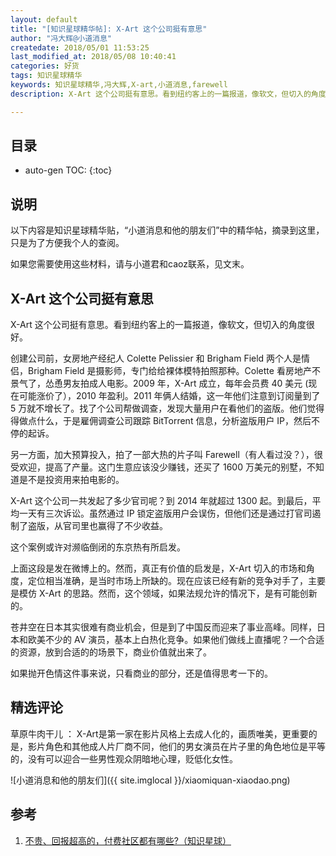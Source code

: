 ```yaml
---
layout: default
title: "[知识星球精华帖]: X-Art 这个公司挺有意思"
author: "冯大辉@小道消息"
createdate: 2018/05/01 11:53:25
last_modified_at: 2018/05/08 10:40:41
categories: 好货
tags: 知识星球精华
keywords: 知识星球精华,冯大辉,X-art,小道消息,farewell
description: X-Art 这个公司挺有意思。看到纽约客上的一篇报道，像软文，但切入的角度很好。

---
```


## 目录
* auto-gen TOC:
{:toc}

## 说明

以下内容是知识星球精华贴，“小道消息和他的朋友们”中的精华帖，摘录到这里，只是为了方便我个人的查阅。

如果您需要使用这些材料，请与小道君和caoz联系，见文末。

## X-Art 这个公司挺有意思

X-Art 这个公司挺有意思。看到纽约客上的一篇报道，像软文，但切入的角度很好。


创建公司前，女房地产经纪人 Colette Pelissier 和 Brigham Field 两个人是情侣，Brigham Field 是摄影师，专门给给裸体模特拍照那种。Colette 看房地产不景气了，怂恿男友拍成人电影。2009 年，X-Art 成立，每年会员费 40 美元 (现在可能涨价了），2010 年盈利。2011 年俩人结婚，这一年他们注意到订阅量到了 5 万就不增长了。找了个公司帮做调查，发现大量用户在看他们的盗版。他们觉得得做点什么，于是雇佣调查公司跟踪 BitTorrent 信息，分析盗版用户 IP，然后不停的起诉。


另一方面，加大预算投入，拍了一部大热的片子叫 Farewell（有人看过没？），很受欢迎，提高了产量。这门生意应该没少赚钱，还买了 1600 万美元的别墅，不知道是不是投资用来拍电影的。


X-Art 这个公司一共发起了多少官司呢？到 2014 年就超过 1300 起。到最后，平均一天有三次诉讼。虽然通过 IP 锁定盗版用户会误伤，但他们还是通过打官司遏制了盗版，从官司里也赢得了不少收益。

这个案例或许对濒临倒闭的东京热有所启发。

上面这段是发在微博上的。然而，真正有价值的启发是，X-Art 切入的市场和角度，定位相当准确，是当时市场上所缺的。现在应该已经有新的竞争对手了，主要是模仿 X-Art 的思路。然而，这个领域，如果法规允许的情况下，是有可能创新的。


苍井空在日本其实很难有商业机会，但是到了中国反而迎来了事业高峰。同样，日本和欧美不少的 AV 演员，基本上白热化竞争。如果他们做线上直播呢？一个合适的资源，放到合适的的场景下，商业价值就出来了。

如果抛开色情这件事来说，只看商业的部分，还是值得思考一下的。

## 精选评论

草原牛肉干儿 ： X-Art是第一家在影片风格上去成人化的，画质唯美，更重要的是，影片角色和其他成人片厂商不同，他们的男女演员在片子里的角色地位是平等的，没有可以迎合一些男性观众阴暗地心理，贬低化女性。

![小道消息和他的朋友们]({{ site.imglocal }}/xiaomiquan-xiaodao.png)

## 参考

1. [不贵、回报超高的，付费社区都有哪些?（知识星球）][1]

[1]: http://www.lijiaocn.com/%E5%A5%BD%E8%B4%A7/2018/04/25/fu-fei-she-que.html "不贵、回报超高的，付费社区都有哪些?（知识星球）" 
